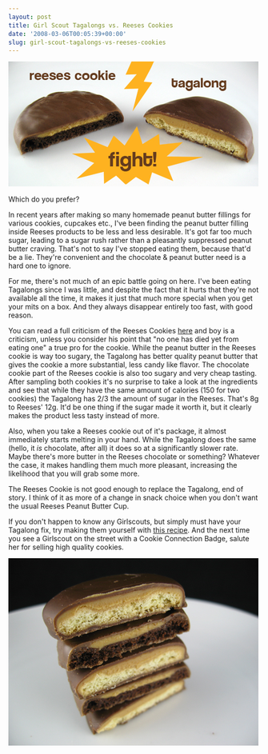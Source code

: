 ```yaml
---
layout: post
title: Girl Scout Tagalongs vs. Reeses Cookies
date: '2008-03-06T00:05:39+00:00'
slug: girl-scout-tagalongs-vs-reeses-cookies
---
```

<img src='/images/uploads/2008/03/tagalongs_02.jpg' alt='tagalongs02' class= "yellowborder"/>

Which do you prefer? 

In recent years after making so many homemade peanut butter fillings for various cookies, cupcakes etc., I've been finding the peanut butter filling inside Reeses products to be less and less desirable. It's got far too much sugar, leading to a sugar rush rather than a pleasantly suppressed peanut butter craving. That's not to say I've stopped eating them, because that'd be a lie. They're convenient and the chocolate & peanut butter need is a hard one to ignore.

For me, there's not much of an epic battle going on here. I've been eating Tagalongs since I was little, and despite the fact that it hurts that they're not available all the time, it makes it just that much more special when you get your mits on a box. And they always disappear entirely too fast, with good reason. 

You can read a full criticism of the Reeses Cookies <a href="http://snacks.cyberpunks.org/reeses-cookies.html">here</a> and boy is a criticism, unless you consider his point that "no one has died yet from eating one" a true pro for the cookie. While the peanut butter in the Reeses cookie is way too sugary, the Tagalong has better quality peanut butter that gives the cookie a more substantial, less candy like flavor. The chocolate cookie part of the Reeses cookie is also too sugary and very cheap tasting. After sampling both cookies it's no surprise to take a look at the ingredients and see that while they have the same amount of calories (150 for two cookies) the Tagalong has 2/3 the amount of sugar in the Reeses. That's 8g to Reeses' 12g. It'd be one thing if the sugar made it worth it, but it clearly makes the product less tasty instead of more.

Also, when you take a Reeses cookie out of it's package, it almost immediately starts melting in your hand. While the Tagalong does the same (hello, it <em>is</em> chocolate, after all) it does so at a significantly slower rate. Maybe there's more butter in the Reeses chocolate or something? Whatever the case, it makes handling them much more pleasant, increasing the likelihood that you will grab some more. 

The Reeses Cookie is not good enough to replace the Tagalong, end of story. I think of it as more of a change in snack choice when you don't want the usual Reeses Peanut Butter Cup.

If you don't happen to know any Girlscouts, but simply must have your Tagalong fix, try making them yourself with <a href="http://bakingbites.com/2008/01/homemade-girl-scout-cookies-tagalongs/">this recipe</a>. And the next time you see a Girlscout on the street with a Cookie Connection Badge, salute her for selling high quality cookies. 

<img src='/images/uploads/2008/03/tagalong_stack.jpg' alt='tagalongs' class= "yellowborder"/>
